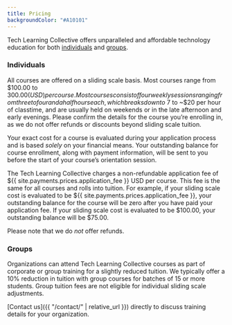 ```yaml
---
title: Pricing
backgroundColor: "#A10101"
---
```


Tech Learning Collective offers unparalleled and affordable technology education for both [individuals](#individuals) and [groups](#groups).

### Individuals

All courses are offered on a sliding scale basis. Most courses range from $100.00 to $300.00 (USD) per course. Most courses consist of four weekly sessions ranging from three to four and a half hours each, which breaks down to ~$7 to ~$20 per hour of classtime, and are usually held on weekends or in the late afternoon and early evenings. Please confirm the details for the course you&rsquo;re enrolling in, as we do not offer refunds or discounts beyond sliding scale tuition.

Your exact cost for a course is evaluated during your application process and is based *solely* on your financial means. Your outstanding balance for course enrollment, along with payment information, will be sent to you before the start of your course’s orientation session.

The Tech Learning Collective charges a non-refundable application fee of ${{ site.payments.prices.application_fee }} USD per course. This fee is the same for all courses and rolls into tuition. For example, if your sliding scale cost is evaluated to be ${{ site.payments.prices.application_fee }}, your outstanding balance for the course will be zero after you have paid your application fee. If your sliding scale cost is evaluated to be $100.00, your outstanding balance will be $75.00.

Please note that we do *not* offer refunds.

### Groups

Organizations can attend Tech Learning Collective courses as part of corporate or group training for a slightly reduced tuition. We typically offer a 10% reduction in tuition with group courses for batches of 15 or more students. Group tuition fees are not eligible for individual sliding scale adjustments.

[Contact us]({{ "/contact/" | relative_url }}) directly to discuss training details for your organization.
